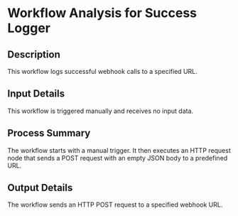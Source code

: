 # Workflow Analysis for Success Logger

## Description
This workflow logs successful webhook calls to a specified URL.

## Input Details
This workflow is triggered manually and receives no input data.

## Process Summary
The workflow starts with a manual trigger. It then executes an HTTP request node that sends a POST request with an empty JSON body to a predefined URL.

## Output Details
The workflow sends an HTTP POST request to a specified webhook URL.
